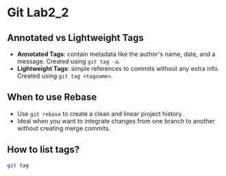 # Git Lab2_2

## Annotated vs Lightweight Tags

- **Annotated Tags**: contain metadata like the author's name, date, and a message. Created using `git tag -a`.
- **Lightweight Tags**: simple references to commits without any extra info. Created using `git tag <tagname>`.

## When to use Rebase

- Use `git rebase` to create a clean and linear project history.
- Ideal when you want to integrate changes from one branch to another without creating merge commits.

## How to list tags?

```bash
git tag
